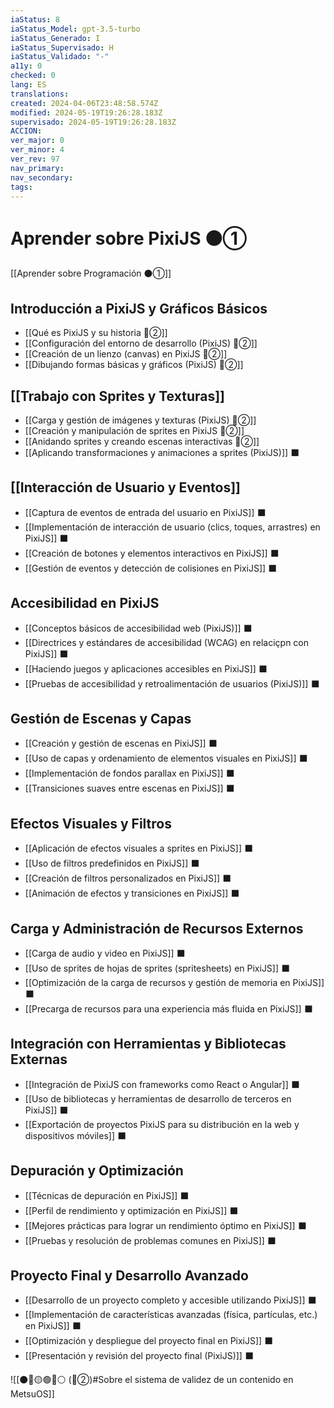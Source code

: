 ```yaml
---
iaStatus: 8
iaStatus_Model: gpt-3.5-turbo
iaStatus_Generado: I
iaStatus_Supervisado: H
iaStatus_Validado: "-"
a11y: 0
checked: 0
lang: ES
translations: 
created: 2024-04-06T23:48:58.574Z
modified: 2024-05-19T19:26:28.183Z
supervisado: 2024-05-19T19:26:28.183Z
ACCION: 
ver_major: 0
ver_minor: 4
ver_rev: 97
nav_primary: 
nav_secondary: 
tags:
---
```

# Aprender sobre PixiJS ⚫①

[[Aprender sobre Programación ⚫①]]

## Introducción a PixiJS y Gráficos Básicos

- [[Qué es PixiJS y su historia 🔴②]]
- [[Configuración del entorno de desarrollo (PixiJS)  🔴②]]
- [[Creación de un lienzo (canvas) en PixiJS 🔴②]]
- [[Dibujando formas básicas y gráficos (PixiJS) 🔴②]] 

## [[Trabajo con Sprites y Texturas]]

* [[Carga y gestión de imágenes y texturas (PixiJS) 🔴②]]
* [[Creación y manipulación de sprites en PixiJS 🔴②]]
* [[Anidando sprites y creando escenas interactivas 🔴②]]
* [[Aplicando transformaciones y animaciones a sprites (PixiJS)]] ⬛

## [[Interacción de Usuario y Eventos]]

- [[Captura de eventos de entrada del usuario en PixiJS]] ⬛
- [[Implementación de interacción de usuario (clics, toques, arrastres) en PixiJS]] ⬛
- [[Creación de botones y elementos interactivos en PixiJS]] ⬛
- [[Gestión de eventos y detección de colisiones en PixiJS]] ⬛

## Accesibilidad en PixiJS

- [[Conceptos básicos de accesibilidad web (PixiJS)]] ⬛
- [[Directrices y estándares de accesibilidad (WCAG) en relaciçpn con PixiJS]] ⬛
- [[Haciendo juegos y aplicaciones accesibles en PixiJS]] ⬛
- [[Pruebas de accesibilidad y retroalimentación de usuarios (PixiJS)]] ⬛

## Gestión de Escenas y Capas

* [[Creación y gestión de escenas en PixiJS]] ⬛
* [[Uso de capas y ordenamiento de elementos visuales en PixiJS]] ⬛
* [[Implementación de fondos parallax en PixiJS]] ⬛
* [[Transiciones suaves entre escenas en PixiJS]] ⬛

## Efectos Visuales y Filtros

* [[Aplicación de efectos visuales a sprites en PixiJS]] ⬛
* [[Uso de filtros predefinidos en PixiJS]] ⬛
* [[Creación de filtros personalizados en PixiJS]] ⬛
* [[Animación de efectos y transiciones en PixiJS]] ⬛

## Carga y Administración de Recursos Externos

- [[Carga de audio y video en PixiJS]] ⬛
- [[Uso de sprites de hojas de sprites (spritesheets) en PixiJS]] ⬛
- [[Optimización de la carga de recursos y gestión de memoria en PixiJS]] ⬛
- [[Precarga de recursos para una experiencia más fluida en PixiJS]] ⬛

## Integración con Herramientas y Bibliotecas Externas

- [[Integración de PixiJS con frameworks como React o Angular]] ⬛
- [[Uso de bibliotecas y herramientas de desarrollo de terceros en PixiJS]] ⬛
- [[Exportación de proyectos PixiJS para su distribución en la web y dispositivos móviles]] ⬛

## Depuración y Optimización

- [[Técnicas de depuración en PixiJS]] ⬛
- [[Perfil de rendimiento y optimización en PixiJS]] ⬛
- [[Mejores prácticas para lograr un rendimiento óptimo en PixiJS]] ⬛
- [[Pruebas y resolución de problemas comunes en PixiJS]] ⬛

## Proyecto Final y Desarrollo Avanzado

- [[Desarrollo de un proyecto completo y accesible utilizando PixiJS]] ⬛
- [[Implementación de características avanzadas (física, partículas, etc.) en PixiJS]] ⬛
- [[Optimización y despliegue del proyecto final en PixiJS]] ⬛
- [[Presentación y revisión del proyecto final (PixiJS)]] ⬛

![[⚫🔴🟡🟢🔵⚪ (🔴②)#Sobre el sistema de validez de un contenido en MetsuOS]]